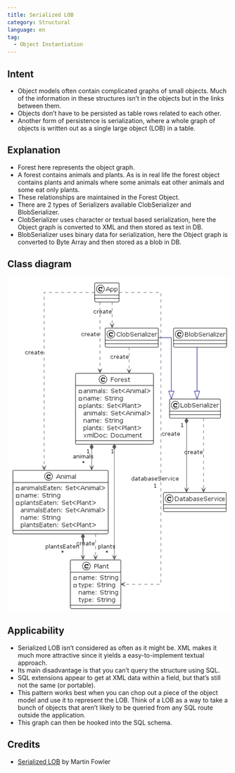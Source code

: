 ```yaml
---
title: Serialized LOB
category: Structural
language: en
tag:
  - Object Instantiation
---
```


## Intent

* Object models often contain complicated graphs of small objects. Much of the information in these
  structures isn’t in the objects but in the links between them.
* Objects don’t have to be persisted as table rows related to each other.
* Another form of persistence is serialization, where a whole graph of objects is written out as a
  single large object (LOB) in a table.

## Explanation

* Forest here represents the object graph.
* A forest contains animals and plants. As is in real life the forest object contains plants and
  animals
  where some animals eat other animals and some eat only plants.
* These relationships are maintained in the Forest Object.
* There are 2 types of Serializers available ClobSerializer and BlobSerializer.
* ClobSerializer uses character or textual based serialization, here the Object graph is converted
  to XML and then stored as text in DB.
* BlobSerializer uses binary data for serialization, here the Object graph is converted to Byte
  Array and then stored as a blob in DB.

## Class diagram

![alt text](./etc/slob.urm.png "Serialized LOB")

## Applicability

* Serialized LOB isn’t considered as often as it might be. XML makes it much more attractive since
  it yields a easy-to-implement textual approach.
* Its main disadvantage is that you can’t query the structure using SQL.
* SQL extensions appear to get at XML data within a field, but that’s still not the same (or
  portable).
* This pattern works best when you can chop out a piece of the object model and use it to represent
  the LOB. Think of a LOB as a way to take a bunch of objects that aren’t likely to be queried from
  any SQL route outside the application.
* This graph can then be hooked into the SQL schema.

## Credits

* [Serialized LOB](https://martinfowler.com/eaaCatalog/serializedLOB.html) by Martin Fowler
